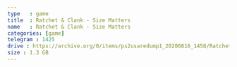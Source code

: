 ```yaml
---
type   : game
title  : Ratchet & Clank - Size Matters
name   : Ratchet & Clank - Size Matters
categories: [game]
telegram : 1425
drive : https://archive.org/0/items/ps2usaredump1_20200816_1458/Ratchet%20%26%20Clank%20-%20Size%20Matters.7z
size : 1.3 GB
---
```



